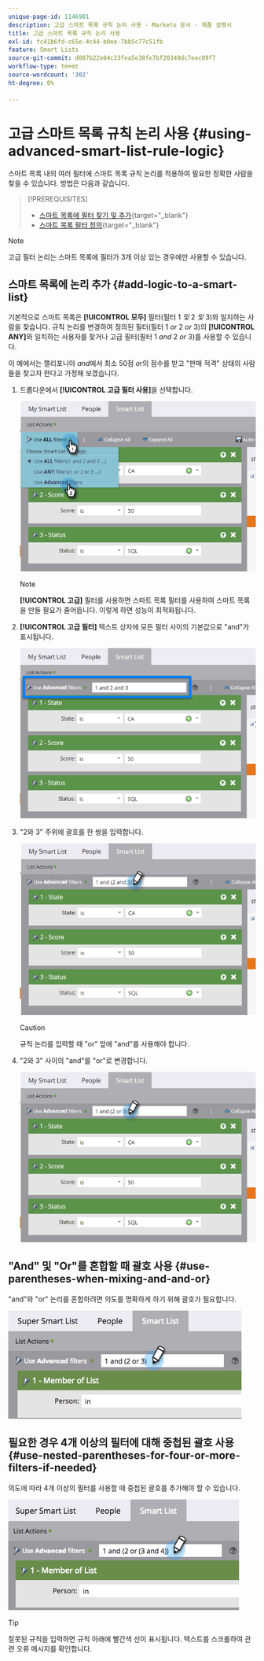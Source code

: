```yaml
---
unique-page-id: 1146901
description: 고급 스마트 목록 규칙 논리 사용 - Marketo 문서 - 제품 설명서
title: 고급 스마트 목록 규칙 논리 사용
exl-id: fc41b6fd-c65e-4c44-b0ee-7bb5c77c51fb
feature: Smart Lists
source-git-commit: d087b22e84c23fea5e38fe7bf20349dc7eec09f7
workflow-type: tm+mt
source-wordcount: '302'
ht-degree: 0%

---
```


# 고급 스마트 목록 규칙 논리 사용 {#using-advanced-smart-list-rule-logic}

스마트 목록 내의 여러 필터에 스마트 목록 규칙 논리를 적용하여 필요한 정확한 사람을 찾을 수 있습니다. 방법은 다음과 같습니다.

>[!PREREQUISITES]
>
>* [스마트 목록에 필터 찾기 및 추가](/help/marketo/product-docs/core-marketo-concepts/smart-lists-and-static-lists/creating-a-smart-list/find-and-add-filters-to-a-smart-list.md){target="_blank"}
>* [스마트 목록 필터 정의](/help/marketo/product-docs/core-marketo-concepts/smart-lists-and-static-lists/creating-a-smart-list/define-smart-list-filters.md){target="_blank"}

>[!NOTE]
>
>고급 필터 논리는 스마트 목록에 필터가 3개 이상 있는 경우에만 사용할 수 있습니다.

## 스마트 목록에 논리 추가 {#add-logic-to-a-smart-list}

기본적으로 스마트 목록은 **[!UICONTROL 모두]** 필터(필터 1 _및_ 2 _및_ 3)와 일치하는 사람을 찾습니다. 규칙 논리를 변경하여 정의된 필터(필터 1 _or_ 2 _or_ 3)의 **[!UICONTROL ANY]**&#x200B;와 일치하는 사용자를 찾거나 고급 필터(필터 1 _and_ 2 _or_ 3)를 사용할 수 있습니다.

이 예에서는 캘리포니아 _and_&#x200B;에서 최소 50점 _or_&#x200B;의 점수를 받고 &quot;판매 적격&quot; 상태의 사람들을 찾고자 한다고 가정해 보겠습니다.

1. 드롭다운에서 **[!UICONTROL 고급 필터 사용]**&#x200B;을 선택합니다.

   ![](assets/using-advanced-smart-list-rule-logic-1.png)

   >[!NOTE]
   >
   >**[!UICONTROL 고급]** 필터를 사용하면 스마트 목록 필터를 사용하여 스마트 목록을 만들 필요가 줄어듭니다. 이렇게 하면 성능이 최적화됩니다.

1. **[!UICONTROL 고급 필터]** 텍스트 상자에 모든 필터 사이의 기본값으로 &quot;and&quot;가 표시됩니다.

   ![](assets/using-advanced-smart-list-rule-logic-2.png)

1. &quot;2와 3&quot; 주위에 괄호를 한 쌍을 입력합니다.

   ![](assets/using-advanced-smart-list-rule-logic-3.png)

   >[!CAUTION]
   >
   >규칙 논리를 입력할 때 &quot;or&quot; 앞에 &quot;and&quot;를 사용해야 합니다.

1. &quot;2와 3&quot; 사이의 &quot;and&quot;를 &quot;or&quot;로 변경합니다.

   ![](assets/using-advanced-smart-list-rule-logic-4.png)

## &quot;And&quot; 및 &quot;Or&quot;를 혼합할 때 괄호 사용 {#use-parentheses-when-mixing-and-and-or}

&quot;and&quot;와 &quot;or&quot; 논리를 혼합하려면 의도를 명확하게 하기 위해 괄호가 필요합니다.

![](assets/using-advanced-smart-list-rule-logic-5.png)

## 필요한 경우 4개 이상의 필터에 대해 중첩된 괄호 사용 {#use-nested-parentheses-for-four-or-more-filters-if-needed}

의도에 따라 4개 이상의 필터를 사용할 때 중첩된 괄호를 추가해야 할 수 있습니다.

![](assets/using-advanced-smart-list-rule-logic-6.png)

>[!TIP]
>
>잘못된 규칙을 입력하면 규칙 아래에 빨간색 선이 표시됩니다. 텍스트를 스크롤하여 관련 오류 메시지를 확인합니다.
